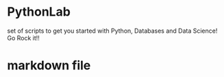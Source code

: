 # PythonLab
set of scripts to get you started with Python, Databases and Data Science!
Go Rock it!!
# markdown file
